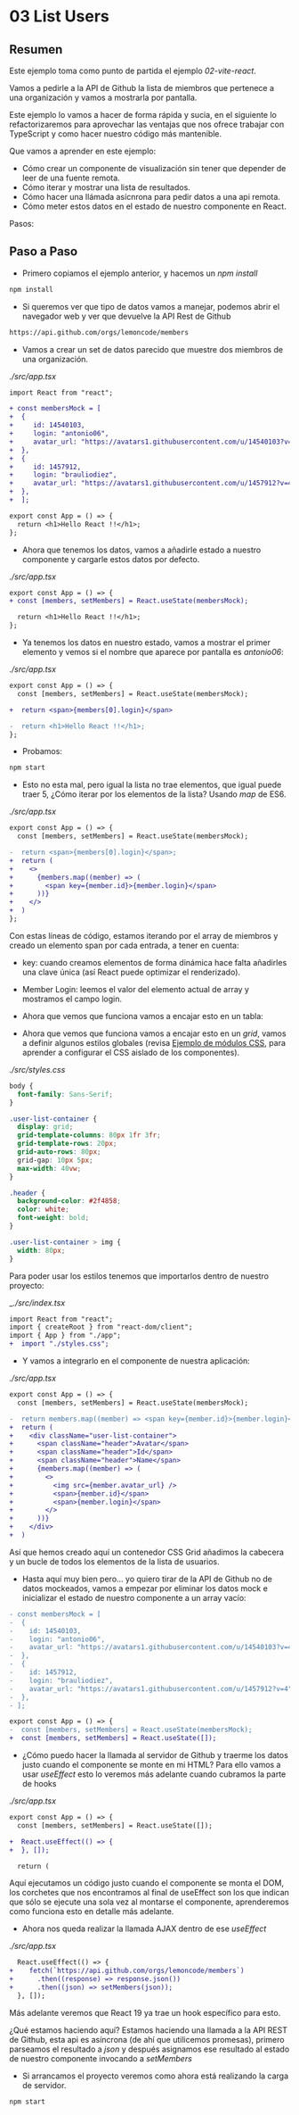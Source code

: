 # 03 List Users

## Resumen

Este ejemplo toma como punto de partida el ejemplo _02-vite-react_.

Vamos a pedirle a la API de Github la lista de miembros que pertenece a una
organización y vamos a mostrarla por pantalla.

Este ejemplo lo vamos a hacer de forma rápida y sucia, en el siguiente lo
refactorizaremos para aprovechar las ventajas que nos ofrece trabajar
con TypeScript y como hacer nuestro código más mantenible.

Que vamos a aprender en este ejemplo:

- Cómo crear un componente de visualización sin tener que depender de leer
  de una fuente remota.
- Cómo iterar y mostrar una lista de resultados.
- Cómo hacer una llámada asícnrona para pedir datos a una api remota.
- Cómo meter estos datos en el estado de nuestro componente en React.

Pasos:

## Paso a Paso

- Primero copiamos el ejemplo anterior, y hacemos un _npm install_

```bash
npm install
```

- Si queremos ver que tipo de datos vamos a manejar, podemos abrir el
  navegador web y ver que devuelve la API Rest de Github

```bash
https://api.github.com/orgs/lemoncode/members
```

- Vamos a crear un set de datos parecido que muestre dos miembros de una organización.

_./src/app.tsx_

```diff
import React from "react";

+ const membersMock = [
+  {
+     id: 14540103,
+     login: "antonio06",
+     avatar_url: "https://avatars1.githubusercontent.com/u/14540103?v=4"
+  },
+  {
+     id: 1457912,
+     login: "brauliodiez",
+     avatar_url: "https://avatars1.githubusercontent.com/u/1457912?v=4"
+  },
+  ];

export const App = () => {
  return <h1>Hello React !!</h1>;
};
```

- Ahora que tenemos los datos, vamos a añadirle estado a nuestro componente
  y cargarle estos datos por defecto.

_./src/app.tsx_

```diff
export const App = () => {
+ const [members, setMembers] = React.useState(membersMock);

  return <h1>Hello React !!</h1>;
};
```

- Ya tenemos los datos en nuestro estado, vamos a mostrar el primer elemento
  y vemos si el nombre que aparece por pantalla es _antonio06_:

_./src/app.tsx_

```diff
export const App = () => {
  const [members, setMembers] = React.useState(membersMock);

+  return <span>{members[0].login}</span>

-  return <h1>Hello React !!</h1>;
};
```

- Probamos:

```bash
npm start
```

- Esto no esta mal, pero igual la lista no trae elementos, que igual puede traer 5, ¿Cómo iterar por los
  elementos de la lista? Usando _map_ de ES6.

_./src/app.tsx_

```diff
export const App = () => {
  const [members, setMembers] = React.useState(membersMock);

-  return <span>{members[0].login}</span>;
+  return (
+    <>
+      {members.map((member) => (
+        <span key={member.id}>{member.login}</span>
+      ))}
+    </>
+  )
};
```

Con estas líneas de código, estamos iterando por el array de miembros y creado un elemento span por cada entrada,
a tener en cuenta:

- key: cuando creamos elementos de forma dinámica hace falta añadirles una clave única (así React puede optimizar
  el renderizado).

- Member Login: leemos el valor del elemento actual de array y mostramos el campo login.

- Ahora que vemos que funciona vamos a encajar esto en un tabla:

- Ahora que vemos que funciona vamos a encajar esto en un _grid_, vamos a definir algunos estilos globales
  (revisa [Ejemplo de módulos CSS](https://github.com/Lemoncode/master-frontend-lemoncode/tree/master/03-bundling/01-webpack/12-css-modules), para aprender a configurar el CSS aislado de los componentes).

_./src/styles.css_

```css
body {
  font-family: Sans-Serif;
}

.user-list-container {
  display: grid;
  grid-template-columns: 80px 1fr 3fr;
  grid-template-rows: 20px;
  grid-auto-rows: 80px;
  grid-gap: 10px 5px;
  max-width: 40vw;
}

.header {
  background-color: #2f4858;
  color: white;
  font-weight: bold;
}

.user-list-container > img {
  width: 80px;
}
```

Para poder usar los estilos tenemos que importarlos dentro de nuestro proyecto:

\__./src/index.tsx_

```diff
import React from "react";
import { createRoot } from "react-dom/client";
import { App } from "./app";
+  import "./styles.css";
```

- Y vamos a integrarlo en el componente de nuestra aplicación:

_./src/app.tsx_

```diff
export const App = () => {
  const [members, setMembers] = React.useState(membersMock);

-  return members.map((member) => <span key={member.id}>{member.login}</span>);
+  return (
+    <div className="user-list-container">
+      <span className="header">Avatar</span>
+      <span className="header">Id</span>
+      <span className="header">Name</span>
+      {members.map((member) => (
+        <>
+          <img src={member.avatar_url} />
+          <span>{member.id}</span>
+          <span>{member.login}</span>
+        </>
+      ))}
+    </div>
+  )
```

Así que hemos creado aquí un contenedor CSS Grid añadimos la cabecera y un bucle de todos los elementos de la lista de usuarios.

- Hasta aquí muy bien pero... yo quiero tirar de la API de Github no de datos mockeados, vamos a empezar
  por eliminar los datos mock e inicializar el estado de nuestro componente a un array vacío:

```diff
- const membersMock = [
-  {
-    id: 14540103,
-    login: "antonio06",
-    avatar_url: "https://avatars1.githubusercontent.com/u/14540103?v=4",
-  },
-  {
-    id: 1457912,
-    login: "brauliodiez",
-    avatar_url: "https://avatars1.githubusercontent.com/u/1457912?v=4",
-  },
- ];

export const App = () => {
-  const [members, setMembers] = React.useState(membersMock);
+  const [members, setMembers] = React.useState([]);
```

- ¿Cómo puedo hacer la llamada al servidor de Github y traerme los datos justo cuando el componente se monte en mi HTML?
  Para ello vamos a usar _useEffect_ esto lo veremos más adelante cuando cubramos la parte de hooks

_./src/app.tsx_

```diff
export const App = () => {
  const [members, setMembers] = React.useState([]);

+  React.useEffect(() => {
+  }, []);

  return (
```

Aquí ejecutamos un código justo cuando el componente se monta el DOM, los corchetes que nos encontramos al final de useEffect
son los que indican que sólo se ejecute una sola vez al montarse el componente, aprenderemos como funciona esto en detalle más adelante.

- Ahora nos queda realizar la llamada AJAX dentro de ese _useEffect_

_./src/app.tsx_

```diff
  React.useEffect(() => {
+    fetch(`https://api.github.com/orgs/lemoncode/members`)
+      .then((response) => response.json())
+      .then((json) => setMembers(json));
  }, []);
```

Más adelante veremos que React 19 ya trae un hook específico para esto.

¿Qué estamos haciendo aquí? Estamos haciendo una llamada a la API REST de Github, esta api es asíncrona (de ahí que utilicemos
promesas), primero parseamos el resultado a _json_ y después asignamos ese resultado al estado de nuestro componente
invocando a _setMembers_

- Si arrancamos el proyecto veremos como ahora está realizando la carga de servidor.

```bash
npm start
```
